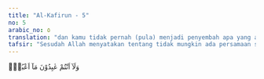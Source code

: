 ```yaml
---
title: "Al-Kafirun - 5"
no: 5
arabic_no: ٥
translation: "dan kamu tidak pernah (pula) menjadi penyembah apa yang aku sembah."
tafsir: "Sesudah Allah menyatakan tentang tidak mungkin ada persamaan sifat antara Tuhan yang disembah oleh Nabi saw dengan yang disembah oleh orang-orang kafir, maka dengan sendirinya tidak ada pula persamaan dalam hal ibadah. Tuhan yang disembah Nabi Muhammad adalah Tuhan yang Mahasuci dari sekutu dan tandingan, tidak menjelma pada seseorang atau memihak kepada suatu bangsa atau orang tertentu. Sedangkan \"Tuhan\" yang mereka sembah itu berbeda dari Tuhan yang tersebut di atas. Lagi pula ibadah nabi hanya untuk Allah saja, sedang ibadah mereka bercampur dengan syirik dan dicampuri dengan kelalaian dari Allah, maka yang demikian itu tidak dinamakan ibadah.\n\nPengulangan pernyataan yang sama seperti yang terdapat dalam ayat 3 dan 5 adalah untuk memperkuat dan membuat orang yang mengusulkan kepada Nabi saw berputus asa terhadap penolakan Nabi menyembah tuhan mereka selama setahun. Pengulangan seperti ini juga terdapat dalam Surah ar-Rahman/55 dan al-Mursalat/77. Hal ini adalah biasa dalam bahasa Arab."
---
```


وَلَآ اَنْتُمْ عٰبِدُوْنَ مَآ اَعْبُدُۗ
